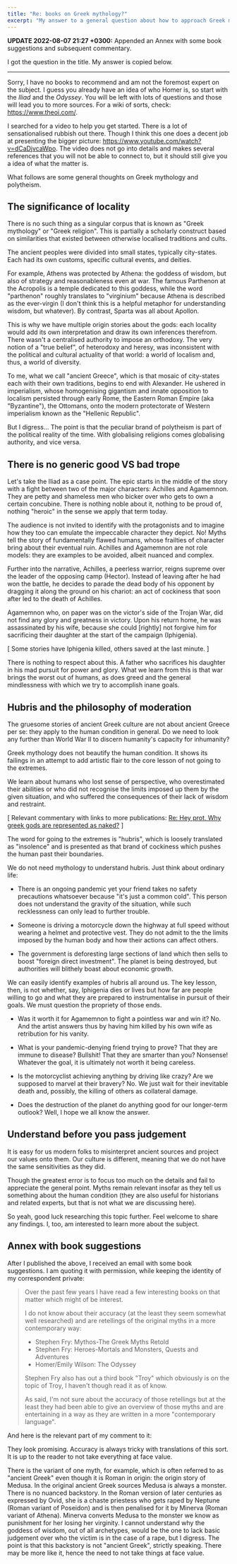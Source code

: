 ```yaml
---
title: "Re: books on Greek mythology?"
excerpt: "My answer to a general question about how to approach Greek mythology and ancient sources."
---
```


**UPDATE 2022-08-07 21:27 +0300:** Appended an Annex with some book
suggestions and subsequent commentary.

I got the question in the title.  My answer is copied below.

* * *

Sorry, I have no books to recommend and am not the foremost expert on
the subject.  I guess you already have an idea of who Homer is, so start
with the _Iliad_ and the _Odyssey_.  You will be left with lots of
questions and those will lead you to more sources.  For a wiki of sorts,
check: <https://www.theoi.com/>.

I searched for a video to help you get started.  There is a lot of
sensationalised rubbish out there.  Though I think this one does a
decent job at presenting the bigger picture:
<https://www.youtube.com/watch?v=dCaDjvcaWpo>.  The video does not go
into details and makes several references that you will not be able to
connect to, but it should still give you a idea of what the matter is.

What follows are some general thoughts on Greek mythology and
polytheism.

## The significance of locality

There is no such thing as a singular corpus that is known as "Greek
mythology" or "Greek religion".  This is partially a scholarly construct
based on similarities that existed between otherwise localised
traditions and cults.

The ancient peoples were divided into small states, typically
city-states.  Each had its own customs, specific cultural events, and
deities.

For example, Athens was protected by Athena: the goddess of wisdom, but
also of strategy and reasonableness even at war.  The famous Parthenon
at the Acropolis is a temple dedicated to this goddess, while the word
"parthenon" roughly translates to "virginium" because Athena is
described as the ever-virgin (I don't think this is a helpful metaphor
for understanding wisdom, but whatever).  By contrast, Sparta was all
about Apollon.

This is why we have multiple origin stories about the gods: each
locality would add its own interpretation and draw its own inferences
therefrom.  There wasn't a centralised authority to impose an orthodoxy.
The very notion of a "true belief", of heterodoxy and heresy, was
inconsistent with the political and cultural actuality of that world: a
world of localism and, thus, a world of diversity.

To me, what we call "ancient Greece", which is that mosaic of
city-states each with their own traditions, begins to end with
Alexander.  He ushered in imperialism, whose homogenising gigantism and
innate opposition to localism persisted through early Rome, the Eastern
Roman Empire (aka "Byzantine"), the Ottomans, onto the modern
protectorate of Western imperialism known as the "Hellenic Republic".

But I digress...  The point is that the peculiar brand of polytheism is
part of the political reality of the time.  With globalising religions
comes globalising authority, and vice versa.

## There is no generic good VS bad trope

Let's take the Iliad as a case point.  The epic starts in the middle of
the story with a fight between two of the major characters: Achilles and
Agamemnon.  They are petty and shameless men who bicker over who gets to
own a certain concubine.  There is nothing noble about it, nothing to be
proud of, nothing "heroic" in the sense we apply that term today.

The audience is not invited to identify with the protagonists and to
imagine how they too can emulate the impeccable character they depict.
No!  Myths tell the story of fundamentally flawed humans, whose
frailties of character bring about their eventual ruin.  Achilles and
Agamemnon are not role models: they are examples to be avoided, albeit
nuanced and complex.

Further into the narrative, Achilles, a peerless warrior, reigns supreme
over the leader of the opposing camp (Hector).  Instead of leaving after
he had won the battle, he decides to parade the dead body of his
opponent by dragging it along the ground on his chariot: an act of
cockiness that soon after led to the death of Achilles.

Agamemnon who, on paper was on the victor's side of the Trojan War, did
not find any glory and greatness in victory.  Upon his return home, he
was assassinated by his wife, because she could [rightly] not forgive
him for sacrificing their daughter at the start of the campaign
(Iphigenia).

[ Some stories have Iphigenia killed, others saved at the last minute. ]

There is nothing to respect about this.  A father who sacrifices his
daughter in his mad pursuit for power and glory.  What we learn from
this is that war brings the worst out of humans, as does greed and the
general mindlessness with which we try to accomplish inane goals.

## Hubris and the philosophy of moderation

The gruesome stories of ancient Greek culture are not about ancient
Greece per se: they apply to the human condition in general.  Do we need
to look any further than World War II to discern humanity's capacity for
inhumanity?

Greek mythology does not beautify the human condition.  It shows its
failings in an attempt to add artistic flair to the core lesson of not
going to the extremes.

We learn about humans who lost sense of perspective, who overestimated
their abilities or who did not recognise the limits imposed up them by
the given situation, and who suffered the consequences of their lack of
wisdom and restraint.

[ Relevant commentary with links to more publications: [Re: Hey prot,
Why greek gods are represented as
naked?](https://protesilaos.com/commentary/2022-06-09-re-greek-gods-naked/)
]

The word for going to the extremes is "hubris", which is loosely
translated as "insolence" and is presented as that brand of cockiness
which pushes the human past their boundaries.

We do not need mythology to understand hubris.  Just think about
ordinary life:

* There is an ongoing pandemic yet your friend takes no safety
  precautions whatsoever because "it's just a common cold".  This person
  does not understand the gravity of the situation, while such
  recklessness can only lead to further trouble.

* Someone is driving a motorcycle down the highway at full speed without
  wearing a helmet and protective vest.  They do not admit to the the
  limits imposed by the human body and how their actions can affect
  others.

* The government is deforesting large sections of land which then sells
  to boost "foreign direct investment".  The planet is being destroyed,
  but authorities will blithely boast about economic growth.

We can easily identify examples of hubris all around us.  The key
lesson, then, is not whether, say, Iphigenia dies or lives but how far
are people willing to go and what they are prepared to instrumentalise
in pursuit of their goals.  We must question the propriety of those
ends.

* Was it worth it for Agamemnon to fight a pointless war and win it?
  No.  And the artist answers thus by having him killed by his own wife
  as retribution for his vanity.

* What is your pandemic-denying friend trying to prove?  That they are
  immune to disease?  Bullshit!  That they are smarter than you?
  Nonsense!  Whatever the goal, it is ultimately not worth it being
  careless.

* Is the motorcyclist achieving anything by driving like crazy?  Are we
  supposed to marvel at their bravery?  No.  We just wait for their
  inevitable death and, possibly, the killing of others as collateral
  damage.

* Does the destruction of the planet do anything good for our
  longer-term outlook?  Well, I hope we all know the answer.

## Understand before you pass judgement

It is easy for us modern folks to misinterpret ancient sources and
project our values onto them.  Our culture is different, meaning that we
do not have the same sensitivities as they did.

Though the greatest error is to focus too much on the details and fail
to appreciate the general point.  Myths remain relevant insofar as they
tell us something about the human condition (they are also useful for
historians and related experts, but that is not what we are discussing
here).

So yeah, good luck researching this topic further.  Feel welcome to
share any findings.  I, too, am interested to learn more about the
subject.

## Annex with book suggestions

After I published the above, I received an email with some book
suggestions.  I am quoting it with permission, while keeping the
identity of my correspondent private:

> Over the past few years I have read a few interesting books on that
> matter which might of be interest.
>
> I do not know about their accuracy (at the least they seem somewhat well
> researched) and are retellings of the original myths in a more
> contemporary way:
>
> - Stephen Fry: Mythos-The Greek Myths Retold
> - Stephen Fry: Heroes-Mortals and Monsters, Quests and Adventures
> - Homer/Emily Wilson: The Odyssey
>
> Stephen Fry also has out a third book "Troy" which obviously is on the
> topic of Troy, I haven't though read it as of know.
>
> As said, I'm not sure about the accuracy of those retellings but at
> the least they had been able to give an overview of those myths and
> are entertaining in a way as they are written in a more "contemporary
> language".

And here is the relevant part of my comment to it:

They look promising.  Accuracy is always tricky with translations of
this sort.  It is up to the reader to not take everything at face value.

There is the variant of one myth, for example, which is often referred
to as "ancient Greek" even though it is Roman in origin: the origin
story of Medusa.  In the original ancient Greek sources Medusa is always
a monster.  There is no nuanced backstory.  In the Roman version of
later centuries as expressed by Ovid, she is a chaste priestess who gets
raped by Neptune (Roman variant of Poseidon) and is then penalised for
it by Minerva (Roman variant of Athena).  Minerva converts Medusa to the
monster we know as punishment for her losing her virginity.  I cannot
understand why the goddess of wisdom, out of all archetypes, would be
the one to lack basic judgement over who the victim is in the case of a
rape, but I digress.  The point is that this backstory is not "ancient
Greek", strictly speaking.  There may be more like it, hence the need to
not take things at face value.
